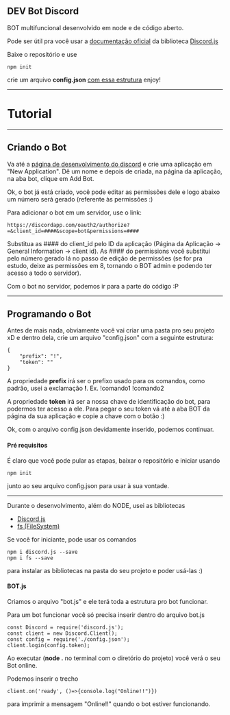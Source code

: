 ## DEV Bot Discord

BOT multifuncional desenvolvido em node e de código aberto.

Pode ser útil pra você usar a [documentação oficial](https://discord.js.org/#/) da biblioteca [Discord.js](http://www.npmjs.com/package/discord.js)

Baixe o repositório e use

    npm init

crie um arquivo **config.json** [com essa estrutura](#programando-o-bot)
enjoy!

----
# Tutorial

----
## Criando o Bot

Va até a [página de desenvolvimento do discord](https://discordapp.com/developers/applications) e crie uma aplicação em "New Application". Dê um nome e depois de criada, na página da aplicação, na aba bot, clique em Add Bot.

Ok, o bot já está criado, você pode editar as permissões dele e logo abaixo um número será gerado (referente às permissões :)

Para adicionar o bot em um servidor, use o link:

    https://discordapp.com/oauth2/authorize?=&client_id=####&scope=bot&permissions=####

Substitua as #### do client_id pelo ID da aplicação (Página da Aplicação -> General Information -> client id). As #### do permissions você substitui pelo número gerado lá no passo de edição de permissões (se for pra estudo, deixe as permissões em 8, tornando o BOT admin e podendo ter acesso a todo o servidor).

Com o bot no servidor, podemos ir para a parte do código :P

----
## Programando o Bot

Antes de mais nada, obviamente você vai criar uma pasta pro seu projeto xD e dentro dela, crie um arquivo "config.json" com a seguinte estrutura:

    {
        "prefix": "!",
        "token": ""
    }

A propriedade **prefix** irá ser o prefixo usado para os comandos, como padrão, usei a exclamação **!**. Ex. !comando1 !comando2

A propriedade **token** irá ser a nossa chave de identificação do bot, para podermos ter acesso a ele. Para pegar o seu token vá até a aba BOT da página da sua aplicação e copie a chave com o botão :)

Ok, com o arquivo config.json devidamente inserido, podemos continuar.

#### Pré requisitos

É claro que você pode pular as etapas, baixar o repositório e iniciar usando

    npm init

junto ao seu arquivo config.json para usar à sua vontade.

----

Durante o desenvolvimento, além do NODE, usei as bibliotecas

* [Discord.js](http://www.npmjs.com/package/discord.js)
* [fs (FileSystem)](https://www.npmjs.com/package/fs)

Se você for iniciante, pode usar os comandos

    npm i discord.js --save
    npm i fs --save

para instalar as bibliotecas na pasta do seu projeto e poder usá-las :)

#### BOT.js

Criamos o arquivo "bot.js" e ele terá toda a estrutura pro bot funcionar.

Para um bot funcionar você só precisa inserir dentro do arquivo bot.js

    const Discord = require('discord.js');
    const client = new Discord.Client();
    const config = require('./config.json');
    client.login(config.token);

Ao executar (**node .** no terminal com o diretório do projeto) você verá o seu Bot online.

Podemos inserir o trecho

    client.on('ready', ()=>{console.log("Online!!")})

para imprimir a mensagem "Online!!" quando o bot estiver funcionando.

